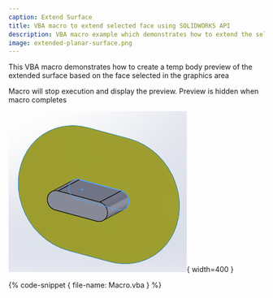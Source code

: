 ```yaml
---
caption: Extend Surface
title: VBA macro to extend selected face using SOLIDWORKS API
description: VBA macro example which demonstrates how to extend the selected face with the specified distance and display the preview as temp body 
image: extended-planar-surface.png
---
```


This VBA macro demonstrates how to create a temp body preview of the extended surface based on the face selected in the graphics area

Macro will stop execution and display the preview. Preview is hidden when macro completes

![Preview of the extended face](extended-planar-surface.png){ width=400 }

{% code-snippet { file-name: Macro.vba } %}


